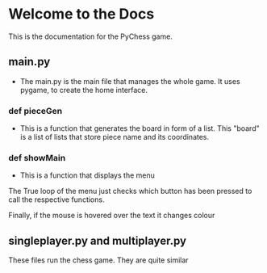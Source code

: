 # Welcome to the Docs

This is the documentation for the PyChess game.

## main.py

- The main.py is the main file that manages the whole game. It uses pygame, to create the home interface.

### def pieceGen

- This is a function that generates the board in form of a list. This "board" is a list of lists that store piece name and its coordinates.

### def showMain

- This is a function that displays the menu

The True loop of the menu just checks which button has been pressed to call the respective functions.

Finally, if the mouse is hovered over the text it changes colour

## singleplayer.py and multiplayer.py

These files run the chess game. They are quite similar



